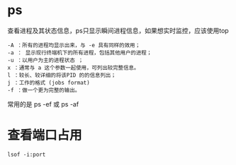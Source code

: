 # ps
查看进程及其状态信息，ps只显示瞬间进程信息，如果想实时监控，应该使用top

    -A ：所有的进程均显示出来，与 -e 具有同样的效用；
    -a ： 显示现行终端机下的所有进程，包括其他用户的进程；
    -u ：以用户为主的进程状态 ；
    x ：通常与 a 这个参数一起使用，可列出较完整信息。  
    l ：较长、较详细的将该PID 的的信息列出；
    j ：工作的格式 (jobs format)
    -f ：做一个更为完整的输出。

常用的是 ps -ef 或 ps -af

# 查看端口占用

    lsof -i:port


